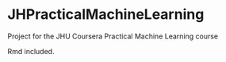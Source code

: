 # JHPracticalMachineLearning
Project for the JHU Coursera Practical Machine Learning course

Rmd included.
